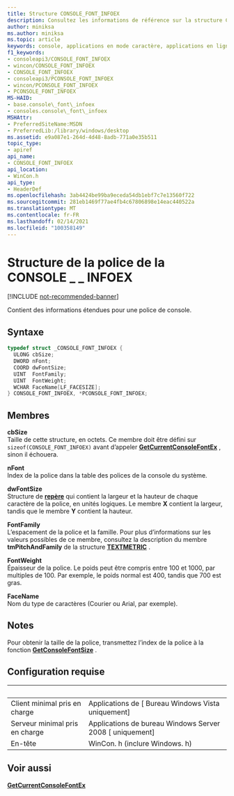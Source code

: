 ```yaml
---
title: Structure CONSOLE_FONT_INFOEX
description: Consultez les informations de référence sur la structure CONSOLE_FONT_INFOEX, qui contient des informations étendues pour une police de console.
author: miniksa
ms.author: miniksa
ms.topic: article
keywords: console, applications en mode caractère, applications en ligne de commande, applications de terminal, API console
f1_keywords:
- consoleapi3/CONSOLE_FONT_INFOEX
- wincon/CONSOLE_FONT_INFOEX
- CONSOLE_FONT_INFOEX
- consoleapi3/PCONSOLE_FONT_INFOEX
- wincon/PCONSOLE_FONT_INFOEX
- PCONSOLE_FONT_INFOEX
MS-HAID:
- base.console\_font\_infoex
- consoles.console\_font\_infoex
MSHAttr:
- PreferredSiteName:MSDN
- PreferredLib:/library/windows/desktop
ms.assetid: e9a087e1-264d-4d48-8adb-771a0e35b511
topic_type:
- apiref
api_name:
- CONSOLE_FONT_INFOEX
api_location:
- WinCon.h
api_type:
- HeaderDef
ms.openlocfilehash: 3ab4424be99ba9eceda54db1ebf7c7e13560f722
ms.sourcegitcommit: 281eb1469f77ae4fb4c67806898e14eac440522a
ms.translationtype: MT
ms.contentlocale: fr-FR
ms.lasthandoff: 02/14/2021
ms.locfileid: "100358149"
---
```

# <a name="console_font_infoex-structure"></a>Structure de la police de la CONSOLE \_ \_ INFOEX

[!INCLUDE [not-recommended-banner](./includes/not-recommended-banner.md)]

Contient des informations étendues pour une police de console.

## <a name="syntax"></a>Syntaxe

```C
typedef struct _CONSOLE_FONT_INFOEX {
  ULONG cbSize;
  DWORD nFont;
  COORD dwFontSize;
  UINT  FontFamily;
  UINT  FontWeight;
  WCHAR FaceName[LF_FACESIZE];
} CONSOLE_FONT_INFOEX, *PCONSOLE_FONT_INFOEX;
```

## <a name="members"></a>Membres

**cbSize**  
Taille de cette structure, en octets. Ce membre doit être défini sur `sizeof(CONSOLE_FONT_INFOEX)` avant d’appeler [**GetCurrentConsoleFontEx**](getcurrentconsolefontex.md) , sinon il échouera.

**nFont**  
Index de la police dans la table des polices de la console du système.

**dwFontSize**  
Structure de [**repère**](coord-str.md) qui contient la largeur et la hauteur de chaque caractère de la police, en unités logiques. Le membre **X** contient la largeur, tandis que le membre **Y** contient la hauteur.

**FontFamily**  
L’espacement de la police et la famille. Pour plus d’informations sur les valeurs possibles de ce membre, consultez la description du membre **tmPitchAndFamily** de la structure [**TEXTMETRIC**](/windows/win32/api/wingdi/ns-wingdi-textmetrica) .

**FontWeight**  
Épaisseur de la police. Le poids peut être compris entre 100 et 1000, par multiples de 100. Par exemple, le poids normal est 400, tandis que 700 est gras.

**FaceName**  
Nom du type de caractères (Courier ou Arial, par exemple).

## <a name="remarks"></a>Notes

Pour obtenir la taille de la police, transmettez l’index de la police à la fonction [**GetConsoleFontSize**](getconsolefontsize.md) .

## <a name="requirements"></a>Configuration requise

| &nbsp; | &nbsp; |
|-|-|
| Client minimal pris en charge | Applications de \[ Bureau Windows Vista uniquement\] |
| Serveur minimal pris en charge | Applications de bureau Windows Server 2008 \[ uniquement\] |
| En-tête | WinCon. h (inclure Windows. h) |

## <a name="see-also"></a>Voir aussi

[**GetCurrentConsoleFontEx**](getcurrentconsolefontex.md)